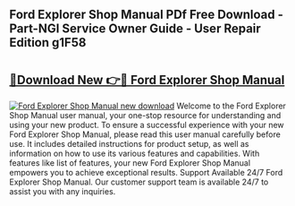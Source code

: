 ## Ford Explorer Shop Manual PDf Free Download - Part-NGI Service Owner Guide - User Repair Edition g1F58

# <h2><a href="http://bc42101.oget.top/?id=Ford+Explorer+Shop+Manual">🔗Download New 👉🔴 Ford Explorer Shop Manual</a></h2>

[![Ford Explorer Shop Manual new download](https://i.imgur.com/5g1atiW.png)](http://bc42101.oget.top/?id=Ford+Explorer+Shop+Manual)
Welcome to the Ford Explorer Shop Manual user manual, your one-stop resource for understanding and using your new product. To ensure a successful experience with your new Ford Explorer Shop Manual, please read this user manual carefully before use. It includes detailed instructions for product setup, as well as information on how to use its various features and capabilities. With features like list of features, your new Ford Explorer Shop Manual empowers you to achieve exceptional results. Support Available 24/7 Ford Explorer Shop Manual. Our customer support team is available 24/7 to assist you with any inquiries.
